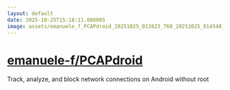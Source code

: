 ```yaml
---
layout: default
date: 2025-10-25T15:18:11.006005
image: assets/emanuele_f_PCAPdroid_20251025_013823_760_20251025_014548_5c1d81--20251025T034712151--cropped.png
---
```


# [emanuele-f/PCAPdroid](https://github.com/emanuele-f/PCAPdroid/)

Track, analyze, and block network connections on Android without root

